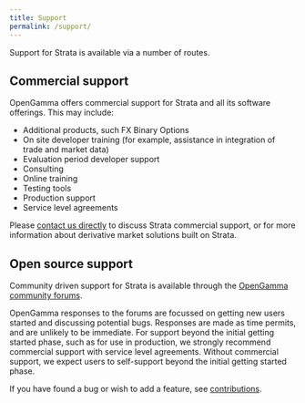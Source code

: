```yaml
---
title: Support
permalink: /support/
---
```


Support for Strata is available via a number of routes.

## Commercial support
OpenGamma offers commercial support for Strata and all its software offerings. This may include:

 * Additional products, such FX Binary Options
 * On site developer training (for example, assistance in integration of trade and market data)
 * Evaluation period developer support
 * Consulting
 * Online training
 * Testing tools
 * Production support
 * Service level agreements

Please [contact us directly](https://opengamma.com/contact/) to discuss Strata commercial support,
or for more information about derivative market solutions built on Strata.


## Open source support
Community driven support for Strata is available through the [OpenGamma community forums](http://forums.opengamma.com).

OpenGamma responses to the forums are focussed on getting new users started and discussing potential bugs.
Responses are made as time permits, and are unlikely to be immediate.
For support beyond the initial getting started phase, such as for use in production,
we strongly recommend commercial support with service level agreements.
Without commercial support, we expect users to self-support beyond the initial getting started phase.

If you have found a bug or wish to add a feature, see [contributions]({{site.baseurl}}/contributions).
